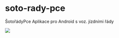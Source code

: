 # soto-rady-pce
ŠotořádyPce
Aplikace pro Android s voz. jízdními řády

<img src="http://hradecketrolejbusy.cz/nev/srpce.png">
